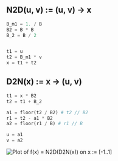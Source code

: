 ## N2D(u, v) := (u, v) -> x
```python
B_m1 = 1. / B
B2 = B * B
B_2 = B / 2


t1 = u
t2 = B_m1 * v
x = t1 + t2
```

## D2N(x) := x -> (u, v)
```python
t1 = x * B2
t2 = t1 + B_2

a1 = floor(t2 / B2) # t2 // B2
r1 = t2 - a1 * B2
a2 = floor(r1 / B) # r1 // B

u = a1
v = a2
```


![Plot of f(x) = N2D(D2N(x)) on x := [-1..1]](/beta/images/round.png)

